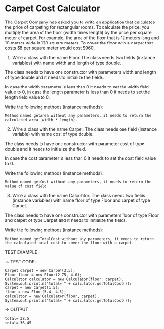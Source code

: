 # Carpet Cost Calculator

The Carpet Company has asked you to write an application that calculates the price of carpeting for rectangular rooms. To calculate the price, you multiply the area of the floor (width times length) by the price per square meter of carpet. For example, the area of the floor that is 12 meters long and 10 meters wide is 120 square meters. To cover the floor with a carpet that costs $8 per square meter would cost $960.

1. Write a class with the name Floor. The class needs two fields (instance variables) with name width and length of type double.

The class needs to have one constructor with parameters width and length of type double and it needs to initialize the fields.

In case the width parameter is less than 0 it needs to set the width field value to 0, in case the length parameter is less than 0 it needs to set the length field value to 0.

Write the following methods (instance methods):

    Method named getArea without any parameters, it needs to return the calculated area (width * length).


2. Write a class with the name Carpet. The class needs one field (instance variable) with name cost of type double.

The class needs to have one constructor with parameter cost of type double and it needs to initialize the field.

In case the cost parameter is less than 0 it needs to set the cost field value to 0.

Write the following methods (instance methods):

    Method named getCost without any parameters, it needs to return the value of cost field


3. Write a class with the name Calculator. The class needs two fields (instance variables) with name floor of type Floor and carpet of type Carpet.

The class needs to have one constructor with parameters floor of type Floor and carpet of type Carpet and it needs to initialize the fields.

Write the following methods (instance methods):

    Method named getTotalCost without any parameters, it needs to return the calculated total cost to cover the floor with a carpet.


TEST EXAMPLE

→ TEST CODE:

    Carpet carpet = new Carpet(3.5);
    Floor floor = new Floor(2.75, 4.0);
    Calculator calculator = new Calculator(floor, carpet);
    System.out.println("total= " + calculator.getTotalCost());
    carpet = new Carpet(1.5);
    floor = new Floor(5.4, 4.5);
    calculator = new Calculator(floor, carpet);
    System.out.println("total= " + calculator.getTotalCost());

→ OUTPUT

    total= 38.5
    total= 36.45